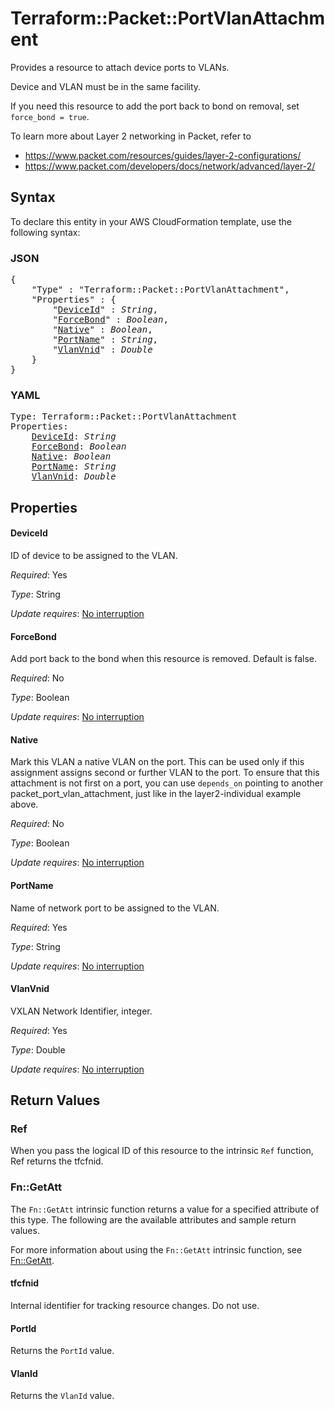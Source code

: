 # Terraform::Packet::PortVlanAttachment

Provides a resource to attach device ports to VLANs.

Device and VLAN must be in the same facility.

If you need this resource to add the port back to bond on removal, set `force_bond = true`.

To learn more about Layer 2 networking in Packet, refer to
* https://www.packet.com/resources/guides/layer-2-configurations/ 
* https://www.packet.com/developers/docs/network/advanced/layer-2/

## Syntax

To declare this entity in your AWS CloudFormation template, use the following syntax:

### JSON

<pre>
{
    "Type" : "Terraform::Packet::PortVlanAttachment",
    "Properties" : {
        "<a href="#deviceid" title="DeviceId">DeviceId</a>" : <i>String</i>,
        "<a href="#forcebond" title="ForceBond">ForceBond</a>" : <i>Boolean</i>,
        "<a href="#native" title="Native">Native</a>" : <i>Boolean</i>,
        "<a href="#portname" title="PortName">PortName</a>" : <i>String</i>,
        "<a href="#vlanvnid" title="VlanVnid">VlanVnid</a>" : <i>Double</i>
    }
}
</pre>

### YAML

<pre>
Type: Terraform::Packet::PortVlanAttachment
Properties:
    <a href="#deviceid" title="DeviceId">DeviceId</a>: <i>String</i>
    <a href="#forcebond" title="ForceBond">ForceBond</a>: <i>Boolean</i>
    <a href="#native" title="Native">Native</a>: <i>Boolean</i>
    <a href="#portname" title="PortName">PortName</a>: <i>String</i>
    <a href="#vlanvnid" title="VlanVnid">VlanVnid</a>: <i>Double</i>
</pre>

## Properties

#### DeviceId

ID of device to be assigned to the VLAN.

_Required_: Yes

_Type_: String

_Update requires_: [No interruption](https://docs.aws.amazon.com/AWSCloudFormation/latest/UserGuide/using-cfn-updating-stacks-update-behaviors.html#update-no-interrupt)

#### ForceBond

Add port back to the bond when this resource is removed. Default is false.

_Required_: No

_Type_: Boolean

_Update requires_: [No interruption](https://docs.aws.amazon.com/AWSCloudFormation/latest/UserGuide/using-cfn-updating-stacks-update-behaviors.html#update-no-interrupt)

#### Native

Mark this VLAN a native VLAN on the port. This can be used only if this assignment assigns second or further VLAN to the port. To ensure that this attachment is not first on a port, you can use `depends_on` pointing to another packet_port_vlan_attachment, just like in the layer2-individual example above.

_Required_: No

_Type_: Boolean

_Update requires_: [No interruption](https://docs.aws.amazon.com/AWSCloudFormation/latest/UserGuide/using-cfn-updating-stacks-update-behaviors.html#update-no-interrupt)

#### PortName

Name of network port to be assigned to the VLAN.

_Required_: Yes

_Type_: String

_Update requires_: [No interruption](https://docs.aws.amazon.com/AWSCloudFormation/latest/UserGuide/using-cfn-updating-stacks-update-behaviors.html#update-no-interrupt)

#### VlanVnid

VXLAN Network Identifier, integer.

_Required_: Yes

_Type_: Double

_Update requires_: [No interruption](https://docs.aws.amazon.com/AWSCloudFormation/latest/UserGuide/using-cfn-updating-stacks-update-behaviors.html#update-no-interrupt)

## Return Values

### Ref

When you pass the logical ID of this resource to the intrinsic `Ref` function, Ref returns the tfcfnid.

### Fn::GetAtt

The `Fn::GetAtt` intrinsic function returns a value for a specified attribute of this type. The following are the available attributes and sample return values.

For more information about using the `Fn::GetAtt` intrinsic function, see [Fn::GetAtt](https://docs.aws.amazon.com/AWSCloudFormation/latest/UserGuide/intrinsic-function-reference-getatt.html).

#### tfcfnid

Internal identifier for tracking resource changes. Do not use.

#### PortId

Returns the <code>PortId</code> value.

#### VlanId

Returns the <code>VlanId</code> value.

